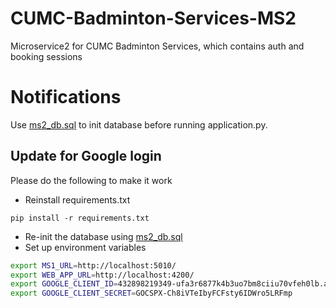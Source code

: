 # CUMC-Badminton-Services-MS2
Microservice2 for CUMC Badminton Services, which contains auth and booking sessions

# Notifications

Use [ms2_db.sql](ms2_db.sql) to init database before running application.py.

## Update for Google login
Please do the following to make it work
* Reinstall requirements.txt
```
pip install -r requirements.txt
```
* Re-init the database using [ms2_db.sql](ms2_db.sql)
* Set up environment variables

```bash
export MS1_URL=http://localhost:5010/
export WEB_APP_URL=http://localhost:4200/
export GOOGLE_CLIENT_ID=432898219349-ufa3r6877k4b3uo7bm8ciiu70vfeh0lb.apps.googleusercontent.com
export GOOGLE_CLIENT_SECRET=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
```
